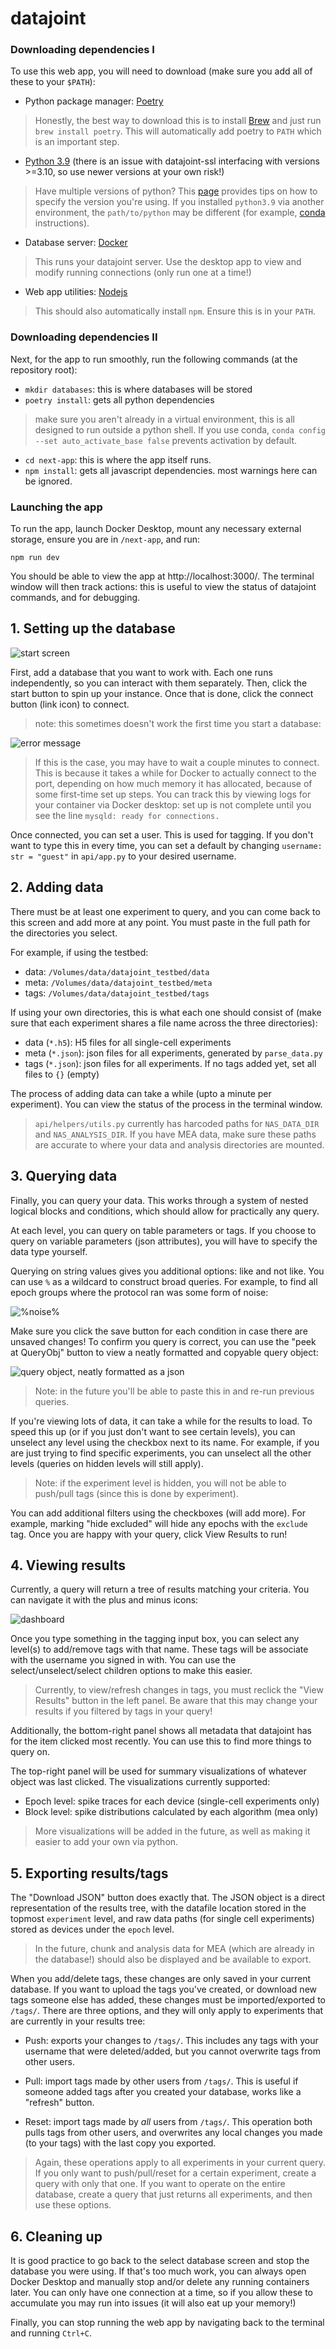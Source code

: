 # datajoint

### Downloading dependencies I

To use this web app, you will need to download (make sure you add all of these to your `$PATH`):

- Python package manager: [Poetry](https://python-poetry.org/docs/#installation)
> Honestly, the best way to download this is to install [Brew](https://brew.sh/) and just run `brew install poetry`. This will automatically add poetry to `PATH` which is an important step.
- [Python 3.9](https://www.python.org/downloads/release/python-396/) (there is an issue with datajoint-ssl interfacing with versions >=3.10, so use newer versions at your own risk!)
> Have multiple versions of python? This [page](https://python-poetry.org/docs/managing-environments/) provides tips on how to specify the version you're using. If you installed `python3.9` via another environment, the `path/to/python` may be different (for example, [conda](https://docs.anaconda.com/working-with-conda/ide-tutorials/python-path/) instructions).
- Database server: [Docker](https://docs.docker.com/desktop/)
> This runs your datajoint server. Use the desktop app to view and modify running connections (only run one at a time!)
- Web app utilities: [Nodejs](https://nodejs.org/en)
> This should also automatically install `npm`. Ensure this is in your `PATH`.

### Downloading dependencies II

Next, for the app to run smoothly, run the following commands (at the repository root):

- `mkdir databases`: this is where databases will be stored
- `poetry install`: gets all python dependencies
> make sure you aren't already in a virtual environment, this is all designed to run outside a python shell. If you use conda, `conda config --set auto_activate_base false` prevents activation by default.
- `cd next-app`: this is where the app itself runs.
- `npm install`: gets all javascript dependencies. most warnings here can be ignored.

### Launching the app

To run the app, launch Docker Desktop, mount any necessary external storage, ensure you are in `/next-app`, and run:

``` npm run dev ```

You should be able to view the app at http://localhost:3000/. The terminal window will then track actions: this is useful to view the status of datajoint commands, and for debugging.

## 1. Setting up the database

![start screen](readme/select_db.png)

First, add a database that you want to work with. Each one runs independently, so you can interact with them separately. Then, click the start button to spin up your instance. Once that is done, click the connect button (link icon) to connect.

> note: this sometimes doesn't work the first time you start a database:

![error message](readme/select_db_error.png)

> If this is the case, you may have to wait a couple minutes to connect. This is because it takes a while for Docker to actually connect to the port, depending on how much memory it has allocated, because of some first-time set up steps. You can track this by viewing logs for your container via Docker desktop: set up is not complete until you see the line `mysqld: ready for connections.`

Once connected, you can set a user. This is used for tagging. If you don't want to type this in every time, you can set a default by changing `username: str = "guest"` in `api/app.py` to your desired username.

## 2. Adding data

There must be at least one experiment to query, and you can come back to this screen and add more at any point. You must paste in the full path for the directories you select.

For example, if using the testbed:

- data: `/Volumes/data/datajoint_testbed/data`
- meta: `/Volumes/data/datajoint_testbed/meta`
- tags: `/Volumes/data/datajoint_testbed/tags`

If using your own directories, this is what each one should consist of (make sure that each experiment shares a file name across the three directories):

- data (`*.h5`): H5 files for all single-cell experiments
- meta (`*.json`): json files for all experiments, generated by `parse_data.py`
- tags (`*.json`): json files for all experiments. If no tags added yet, set all files to `{}` (empty)

The process of adding data can take a while (upto a minute per experiment). You can view the status of the process in the terminal window.

> `api/helpers/utils.py` currently has harcoded paths for `NAS_DATA_DIR` and `NAS_ANALYSIS_DIR`. If you have MEA data, make sure these paths are accurate to where your data and analysis directories are mounted.

## 3. Querying data

Finally, you can query your data. This works through a system of nested logical blocks and conditions, which should allow for practically any query.

At each level, you can query on table parameters or tags. If you choose to query on variable parameters (json attributes), you will have to specify the data type yourself.

Querying on string values gives you additional options: like and not like. You can use `%` as a wildcard to construct broad queries. For example, to find all epoch groups where the protocol ran was some form of noise:

![%noise%](readme/query_example.png)

Make sure you click the save button for each condition in case there are unsaved changes! To confirm you query is correct, you can use the "peek at QueryObj" button to view a neatly formatted and copyable query object:

![query object, neatly formatted as a json](readme/queryobj_example.png)

> Note: in the future you'll be able to paste this in and re-run previous queries.

If you're viewing lots of data, it can take a while for the results to load. To speed this up (or if you just don't want to see certain levels), you can unselect any level using the checkbox next to its name. For example, if you are just trying to find specific experiments, you can unselect all the other levels (queries on hidden levels will still apply).

> Note: if the experiment level is hidden, you will not be able to push/pull tags (since this is done by experiment).

You can add additional filters using the checkboxes (will add more). For example, marking "hide excluded" will hide any epochs with the `exclude` tag. Once you are happy with your query, click View Results to run!

## 4. Viewing results

Currently, a query will return a tree of results matching your criteria. You can navigate it with the plus and minus icons:

![dashboard](readme/dashboard.png)

Once you type something in the tagging input box, you can select any level(s) to add/remove tags with that name. These tags will be associate with the username you signed in with. You can use the select/unselect/select children options to make this easier.

> Currently, to view/refresh changes in tags, you must reclick the "View Results" button in the left panel. Be aware that this may change your results if you filtered by tags in your query!

Additionally, the bottom-right panel shows all metadata that datajoint has for the item clicked most recently. You can use this to find more things to query on.

The top-right panel will be used for summary visualizations of whatever object was last clicked. The visualizations currently supported:

* Epoch level: spike traces for each device (single-cell experiments only)
* Block level: spike distributions calculated by each algorithm (mea only)

> More visualizations will be added in the future, as well as making it easier to add your own via python.

## 5. Exporting results/tags

The "Download JSON" button does exactly that. The JSON object is a direct representation of the results tree, with the datafile location stored in the topmost `experiment` level, and raw data paths (for single cell experiments) stored as devices under the `epoch` level.

> In the future, chunk and analysis data for MEA (which are already in the database!) should also be displayed and be available to export.

When you add/delete tags, these changes are only saved in your current database. If you want to upload the tags you've created, or download new tags someone else has added, these changes must be imported/exported to `/tags/`. There are three options, and they will only apply to experiments that are currently in your results tree:

- Push: exports your changes to `/tags/`. This includes any tags with your username that were deleted/added, but you cannot overwrite tags from other users.

- Pull: import tags made by other users from `/tags/`. This is useful if someone added tags after you created your database, works like a "refresh" button.

- Reset: import tags made by *all* users from `/tags/`. This operation both pulls tags from other users, and overwrites any local changes you made (to your tags) with the last copy you exported.

> Again, these operations apply to all experiments in your current query. If you only want to push/pull/reset for a certain experiment, create a query with only that one. If you want to operate on the entire database, create a query that just returns all experiments, and then use these options.

## 6. Cleaning up

It is good practice to go back to the select database screen and stop the database you were using. If that's too much work, you can always open Docker Desktop and manually stop and/or delete any running containers later. You can only have one connection at a time, so if you allow these to accumulate you may run into issues (it will also eat up your memory!)

Finally, you can stop running the web app by navigating back to the terminal and running `Ctrl+C`.